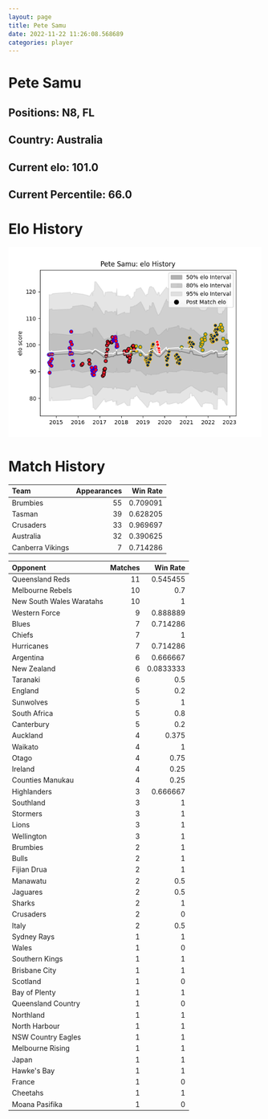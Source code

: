 ```yaml
---  
layout: page  
title: Pete Samu  
date: 2022-11-22 11:26:08.568689  
categories: player  
---
```

# Pete Samu

## Positions: N8, FL

## Country: Australia

## Current elo: 101.0

## Current Percentile: 66.0

# Elo History


![elo history](history_PeteSamu.png)
# Match History


| Team             |   Appearances |   Win Rate |
|:-----------------|--------------:|-----------:|
| Brumbies         |            55 |   0.709091 |
| Tasman           |            39 |   0.628205 |
| Crusaders        |            33 |   0.969697 |
| Australia        |            32 |   0.390625 |
| Canberra Vikings |             7 |   0.714286 |

| Opponent                 |   Matches |   Win Rate |
|:-------------------------|----------:|-----------:|
| Queensland Reds          |        11 |  0.545455  |
| Melbourne Rebels         |        10 |  0.7       |
| New South Wales Waratahs |        10 |  1         |
| Western Force            |         9 |  0.888889  |
| Blues                    |         7 |  0.714286  |
| Chiefs                   |         7 |  1         |
| Hurricanes               |         7 |  0.714286  |
| Argentina                |         6 |  0.666667  |
| New Zealand              |         6 |  0.0833333 |
| Taranaki                 |         6 |  0.5       |
| England                  |         5 |  0.2       |
| Sunwolves                |         5 |  1         |
| South Africa             |         5 |  0.8       |
| Canterbury               |         5 |  0.2       |
| Auckland                 |         4 |  0.375     |
| Waikato                  |         4 |  1         |
| Otago                    |         4 |  0.75      |
| Ireland                  |         4 |  0.25      |
| Counties Manukau         |         4 |  0.25      |
| Highlanders              |         3 |  0.666667  |
| Southland                |         3 |  1         |
| Stormers                 |         3 |  1         |
| Lions                    |         3 |  1         |
| Wellington               |         3 |  1         |
| Brumbies                 |         2 |  1         |
| Bulls                    |         2 |  1         |
| Fijian Drua              |         2 |  1         |
| Manawatu                 |         2 |  0.5       |
| Jaguares                 |         2 |  0.5       |
| Sharks                   |         2 |  1         |
| Crusaders                |         2 |  0         |
| Italy                    |         2 |  0.5       |
| Sydney Rays              |         1 |  1         |
| Wales                    |         1 |  0         |
| Southern Kings           |         1 |  1         |
| Brisbane City            |         1 |  1         |
| Scotland                 |         1 |  0         |
| Bay of Plenty            |         1 |  1         |
| Queensland Country       |         1 |  0         |
| Northland                |         1 |  1         |
| North Harbour            |         1 |  1         |
| NSW Country Eagles       |         1 |  1         |
| Melbourne Rising         |         1 |  1         |
| Japan                    |         1 |  1         |
| Hawke's Bay              |         1 |  1         |
| France                   |         1 |  0         |
| Cheetahs                 |         1 |  1         |
| Moana Pasifika           |         1 |  0         |